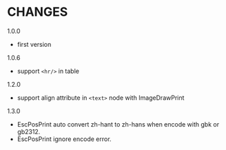 CHANGES
===============
1.0.0

- first version

1.0.6

- support ```<hr/>``` in table

1.2.0

- support align attribute in ```<text>``` node with ImageDrawPrint

1.3.0

- EscPosPrint auto convert zh-hant to zh-hans when encode with gbk or gb2312.
- EscPosPrint ignore encode error.